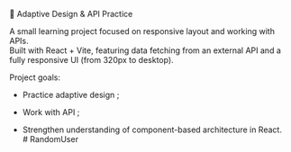 📱 Adaptive Design & API Practice  

A small learning project focused on responsive layout and working with APIs.  
Built with React + Vite, featuring data fetching from an external API and a fully responsive UI (from 320px to desktop).  

Project goals:  

- Practice adaptive design ;  

- Work with API ;  

- Strengthen understanding of component-based architecture in React.  
#   R a n d o m U s e r   
 
 
